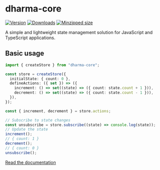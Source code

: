 # dharma-core

[![Version](https://img.shields.io/npm/v/dharma-core)](https://npmjs.com/package/dharma-core)
[![Downloads](https://img.shields.io/npm/dm/dharma-core.svg)](https://npmjs.com/package/dharma-core)
[![Minzipped size](https://img.shields.io/bundlephobia/minzip/dharma-core)](https://bundlephobia.com/package/dharma-core)

A simple and lightweight state management solution for JavaScript and TypeScript applications.

## Basic usage

```ts
import { createStore } from "dharma-core";

const store = createStore({
  initialState: { count: 0 },
  defineActions: ({ set }) => ({
    increment: () => set((state) => ({ count: state.count + 1 })),
    decrement: () => set((state) => ({ count: state.count - 1 })),
  }),
});

const { increment, decrement } = store.actions;

// Subscribe to state changes
const unsubscribe = store.subscribe((state) => console.log(state));
// Update the state
increment();
// { count: 1 }
decrement();
// { count: 0 }
unsubscribe();
```

[Read the documentation](https://fransek.github.io/dharma/modules/dharma-core.html)
